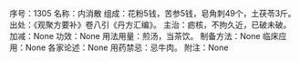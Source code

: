 序号：1305
名称：内消散
组成：花粉5钱，苦参5钱，皂角刺49个，土茯苓3斤。
出处：《观聚方要补》卷八引《丹方汇编》。
主治：疬核，不拘久近，已破未破。
加减：None
功效：None
用法用量：煎汤，当茶饮。
制备方法：None
临床应用：None
各家论述：None
用药禁忌：忌牛肉。
附注：None
